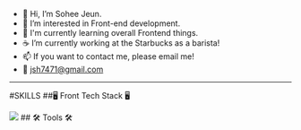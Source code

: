- 👋 Hi, I’m Sohee Jeun.
- 👀 I’m interested in Front-end development.
- 🌱 I'm currently learning overall Frontend things.
- ☕️ I’m currently working at the Starbucks as a barista!
- 📫 If you want to contact me, please email me!
- 💌 jsh7471@gmail.com


------------------------------------------------------------------------------------------------------
#SKILLS
##🖥 Front Tech Stack 🖥

  <img src="https://img.shields.io/badge/React-61DAFB??style=for-the-badge&logo=appveyor&logoColor=white"/>
## 🛠 Tools 🛠

<!---
Sohee-Jeun/Sohee-Jeun is a ✨ special ✨ repository because its `README.md` (this file) appears on your GitHub profile.
You can click the Preview link to take a look at your changes.
--->
